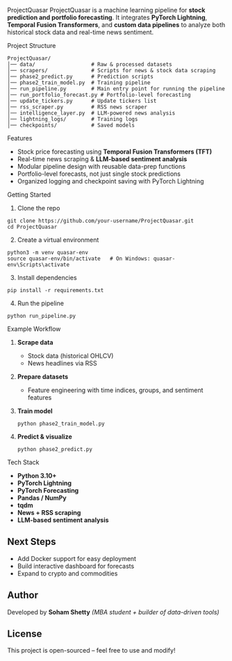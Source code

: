 ProjectQuasar
ProjectQuasar is a machine learning pipeline for **stock prediction and portfolio forecasting**. It integrates **PyTorch Lightning**, **Temporal Fusion Transformers**, and **custom data pipelines** to analyze both historical stock data and real-time news sentiment.

Project Structure
```
ProjectQuasar/
│── data/                  # Raw & processed datasets
│── scrapers/              # Scripts for news & stock data scraping
│── phase2_predict.py      # Prediction scripts
│── phase2_train_model.py  # Training pipeline
│── run_pipeline.py        # Main entry point for running the pipeline
│── run_portfolio_forecast.py # Portfolio-level forecasting
│── update_tickers.py      # Update tickers list
│── rss_scraper.py         # RSS news scraper
│── intelligence_layer.py  # LLM-powered news analysis
│── lightning_logs/        # Training logs
│── checkpoints/           # Saved models

````
Features
- Stock price forecasting using **Temporal Fusion Transformers (TFT)**
- Real-time news scraping & **LLM-based sentiment analysis**
- Modular pipeline design with reusable data-prep functions
- Portfolio-level forecasts, not just single stock predictions
- Organized logging and checkpoint saving with PyTorch Lightning

Getting Started
1. Clone the repo
```
git clone https://github.com/your-username/ProjectQuasar.git
cd ProjectQuasar
````

2. Create a virtual environment
```
python3 -m venv quasar-env
source quasar-env/bin/activate   # On Windows: quasar-env\Scripts\activate
```

3. Install dependencies
```
pip install -r requirements.txt
```

4. Run the pipeline
```
python run_pipeline.py
```

Example Workflow
1. **Scrape data**
   * Stock data (historical OHLCV)
   * News headlines via RSS

2. **Prepare datasets**
   * Feature engineering with time indices, groups, and sentiment features

3. **Train model**
   ```
   python phase2_train_model.py
   ```
4. **Predict & visualize**
   ```
   python phase2_predict.py
   ```

Tech Stack
* **Python 3.10+**
* **PyTorch Lightning**
* **PyTorch Forecasting**
* **Pandas / NumPy**
* **tqdm**
* **News + RSS scraping**
* **LLM-based sentiment analysis**

## Next Steps
* Add Docker support for easy deployment
* Build interactive dashboard for forecasts
* Expand to crypto and commodities

## Author
Developed by **Soham Shetty**
*(MBA student + builder of data-driven tools)*

## License
This project is open-sourced – feel free to use and modify!

